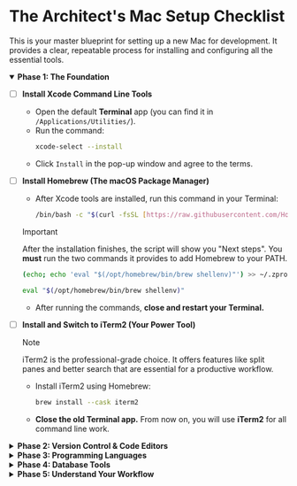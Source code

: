 # The Architect's Mac Setup Checklist

This is your master blueprint for setting up a new Mac for development. It provides a clear, repeatable process for installing and configuring all the essential tools.

<details open>
<summary><strong>Phase 1: The Foundation</strong></summary>

* [ ] **Install Xcode Command Line Tools**
    * Open the default **Terminal** app (you can find it in `/Applications/Utilities/`).
    * Run the command:
        ```bash
        xcode-select --install
        ```
    * Click `Install` in the pop-up window and agree to the terms.

* [ ] **Install Homebrew (The macOS Package Manager)**
    * After Xcode tools are installed, run this command in your Terminal:
        ```bash
        /bin/bash -c "$(curl -fsSL [https://raw.githubusercontent.com/Homebrew/install/HEAD/install.sh](https://raw.githubusercontent.com/Homebrew/install/HEAD/install.sh))"
        ```
    > [!IMPORTANT]
    > After the installation finishes, the script will show you "Next steps". You **must** run the two commands it provides to add Homebrew to your PATH.
    > ```bash
    > (echo; echo 'eval "$(/opt/homebrew/bin/brew shellenv)"') >> ~/.zprofile
    > ```
    > ```bash
    > eval "$(/opt/homebrew/bin/brew shellenv)"
    > ```
    * After running the commands, **close and restart your Terminal.**

* [ ] **Install and Switch to iTerm2 (Your Power Tool)**
    > [!NOTE]
    > iTerm2 is the professional-grade choice. It offers features like split panes and better search that are essential for a productive workflow.
    * Install iTerm2 using Homebrew:
        ```bash
        brew install --cask iterm2
        ```
    * **Close the old Terminal app.** From now on, you will use **iTerm2** for all command line work.

</details>

<details>
<summary><strong>Phase 2: Version Control & Code Editors</strong></summary>

* [ ] **Install Git & GitHub Desktop**
    * [ ] Update Git using Homebrew:
        ```bash
        brew install git
        ```
    * [ ] Install the GitHub Desktop application:
        ```bash
        brew install --cask github
        ```

* [ ] **Install Sublime Text & Sublime Merge**
    * [ ] Install the Sublime Text editor:
        ```bash
        brew install --cask sublime-text
        ```
    * [ ] Install the Sublime Merge Git client:
        ```bash
        brew install --cask sublime-merge
        ```

</details>

<details>
<summary><strong>Phase 3: Programming Languages</strong></summary>

* [ ] **Install Python**
    * Install the latest version of Python 3:
        ```bash
        brew install python3
        ```

* [ ] **Install R & RStudio**
    * [ ] Install the R language:
        ```bash
        brew install --cask r
        ```
    * [ ] Install the RStudio IDE:
        ```bash
        brew install --cask rstudio
        ```

</details>

<details>
<summary><strong>Phase 4: Database Tools</strong></summary>

* [ ] **Install a SQL Client**
    * Install the TablePlus database client (the user interface):
        ```bash
        brew install --cask tableplus
        ```

* [ ] **Install a SQL Server**
    * Install the MySQL database server (the engine that stores the data):
        ```bash
        brew install mysql
        ```

</details>

<details>
<summary><strong>Phase 5: Understand Your Workflow</strong></summary>

This is the process of how all the tools fit together for a typical project.

1.  **Pull:** Use **GitHub Desktop** or the command line in **iTerm2** (`git pull`) to get the latest version of your project.
2.  **Edit:** Open the project folder in **Sublime Text** to write and edit your code (Python, SQL, R, etc.).
3.  **Commit:** Use **Sublime Merge** or **GitHub Desktop** to visually review your changes, write a commit message, and save a snapshot of your work.
4.  **Push:** Use the "Push" button or command (`git push`) to upload your changes to your public GitHub repository.
5.  **Query:** Use **TablePlus** to connect to databases (like your local MySQL server), run SQL queries, and export results for analysis.

</details>